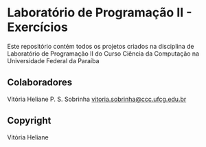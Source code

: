 # Laboratório de Programação II - Exercícios

Este repositório contém todos os projetos criados na disciplina de Laboratório de Programação II do Curso Ciência da Computação na Universidade Federal da Paraíba

## Colaboradores

Vitória Heliane P. S. Sobrinha <vitoria.sobrinha@ccc.ufcg.edu.br>

## Copyright

Vitória Heliane
